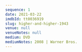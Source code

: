 ```yaml
---
sequence: 1
date: 2021-03-22
imdbId: tt0036919
slug: higher-and-higher-1943
venue: null
venueNotes: null
medium: DVD
mediumNotes: 2008 | Warner Bros.
---
```



